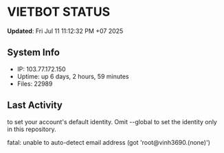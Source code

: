 # VIETBOT STATUS
**Updated**: Fri Jul 11 11:12:32 PM +07 2025

## System Info
- IP: 103.77.172.150
- Uptime: up 6 days, 2 hours, 59 minutes
- Files: 22989

## Last Activity

to set your account's default identity.
Omit --global to set the identity only in this repository.

fatal: unable to auto-detect email address (got 'root@vinh3690.(none)')
